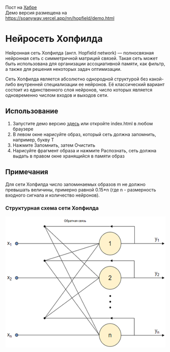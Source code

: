 Пост на [Хабре](https://habr.com/ru/post/561198/)  
Демо версия размещена на https://soanyway.vercel.app/nn/hopfield/demo.html
# Нейросеть Хопфилда
Нейронная сеть Хопфилда (англ. Hopfield network) — полносвязная нейронная сеть с симметричной матрицей связей. Такая сеть может быть использована для организации ассоциативной памяти, как фильтр, а также для решения некоторых задач оптимизации.

Сеть Хопфилда является абсолютно однородной структурой без какой-либо внутренней специализации ее нейронов. Её классический вариант состоит из единственного слоя нейронов, число которых является одновременно числом входов и выходов сети.
## Использование
1. Запустите демо версию [здесь](https://soanyway.vercel.app/hopfield.html) или откройте index.html в любом браузере
2. В левом окне нарисуйте образ, который сеть должна запомнить, например, букву Т
3. Нажмите Запомнить, затем Очистить
4. Нарисуйте фрагмент образа и нажмите Распознать, сеть должна выдать в правом окне хранящийся в памяти образ
## Примечания
Для сети Хопфилда число запоминаемых образов m не должно превышать величины, примерно равной 0.15*n (где n - размерность входного сигнала и количество нейронов).
### Структурная схема сети Хопфилда
![Структура сети](../images/hopfield-nn-structure.png)